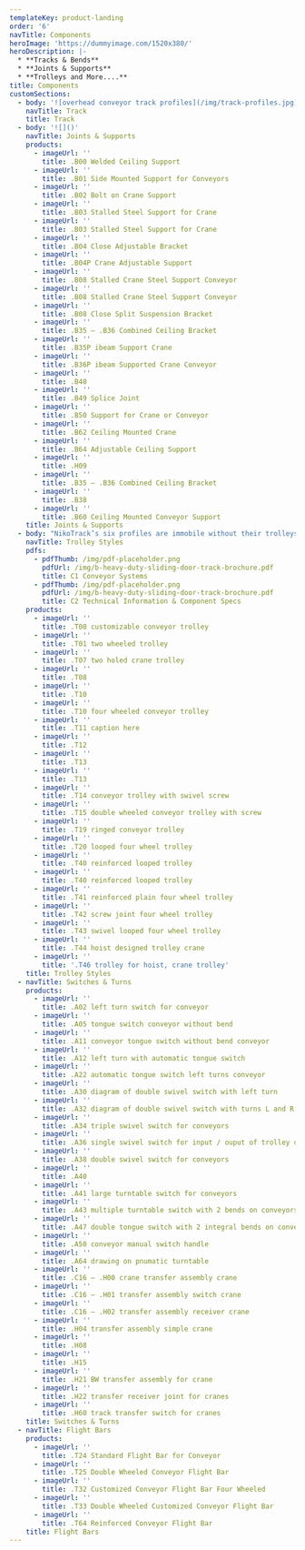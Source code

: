 ```yaml
---
templateKey: product-landing
order: '6'
navTitle: Components
heroImage: 'https://dummyimage.com/1520x380/'
heroDescription: |-
  * **Tracks & Bends**
  * **Joints & Supports**
  * **Trolleys and More....**
title: Components
customSections:
  - body: '![overhead conveyor track profiles](/img/track-profiles.jpg)'
    navTitle: Track
    title: Track
  - body: '![]()'
    navTitle: Joints & Supports
    products:
      - imageUrl: ''
        title: .B00 Welded Ceiling Support
      - imageUrl: ''
        title: .B01 Side Mounted Support for Conveyors
      - imageUrl: ''
        title: .B02 Bolt on Crane Support
      - imageUrl: ''
        title: .B03 Stalled Steel Support for Crane
      - imageUrl: ''
        title: .B03 Stalled Steel Support for Crane
      - imageUrl: ''
        title: .B04 Close Adjustable Bracket
      - imageUrl: ''
        title: .B04P Crane Adjustable Support
      - imageUrl: ''
        title: .B08 Stalled Crane Steel Support Conveyor
      - imageUrl: ''
        title: .B08 Stalled Crane Steel Support Conveyor
      - imageUrl: ''
        title: .B08 Close Split Suspension Bracket
      - imageUrl: ''
        title: .B35 – .B36 Combined Ceiling Bracket
      - imageUrl: ''
        title: .B35P ibeam Support Crane
      - imageUrl: ''
        title: .B36P ibeam Supported Crane Conveyor
      - imageUrl: ''
        title: .B40
      - imageUrl: ''
        title: .B49 Splice Joint
      - imageUrl: ''
        title: .B50 Support for Crane or Conveyor
      - imageUrl: ''
        title: .B62 Ceiling Mounted Crane
      - imageUrl: ''
        title: .B64 Adjustable Ceiling Support
      - imageUrl: ''
        title: .H09
      - imageUrl: ''
        title: .B35 – .B36 Combined Ceiling Bracket
      - imageUrl: ''
        title: .B38
      - imageUrl: ''
        title: .B60 Ceiling Mounted Conveyor Support
    title: Joints & Supports
  - body: "NikoTrack’s six profiles are immobile without their trolleys. **NikoTrack’s trolleys come in a variety of styles, all with different applications in mind**, most offered in every profile series, while some are specific to larger or smaller profiles.\r\n\r\n_The trolleys pictured below are designated with partial part numbers. Each trolleys full part number is always prefixed with a track profile number (21, 23, 24 etc.)_\r\n\n**TROLLEY SWL (Kg)**\r\n\r\nSERIES | 21 | 23 | 24 | 25 | 26 | 27\r\n--- | --- | --- | --- | --- | --- | ---\r\n2 Wheel | 10 | 20 | 40 | 100 | 200 | 400\r\n4 Wheel | 20 | 40 | 80 | 200 | 400 | 800\r\nFlight Bar | 40 | 80 | 160 | 400 | 800 | 1600"
    navTitle: Trolley Styles
    pdfs:
      - pdfThumb: /img/pdf-placeholder.png
        pdfUrl: /img/b-heavy-duty-sliding-door-track-brochure.pdf
        title: C1 Conveyor Systems
      - pdfThumb: /img/pdf-placeholder.png
        pdfUrl: /img/b-heavy-duty-sliding-door-track-brochure.pdf
        title: C2 Technical Information & Component Specs
    products:
      - imageUrl: ''
        title: .T00 customizable conveyor trolley
      - imageUrl: ''
        title: .T01 two wheeled trolley
      - imageUrl: ''
        title: .T07 two holed crane trolley
      - imageUrl: ''
        title: .T08
      - imageUrl: ''
        title: .T10
      - imageUrl: ''
        title: .T10 four wheeled conveyor trolley
      - imageUrl: ''
        title: .T11 caption here
      - imageUrl: ''
        title: .T12
      - imageUrl: ''
        title: .T13
      - imageUrl: ''
        title: .T13
      - imageUrl: ''
        title: .T14 conveyor trolley with swivel screw
      - imageUrl: ''
        title: .T15 double wheeled conveyor trolley with screw
      - imageUrl: ''
        title: .T19 ringed conveyor trolley
      - imageUrl: ''
        title: .T20 looped four wheel trolley
      - imageUrl: ''
        title: .T40 reinforced looped trolley
      - imageUrl: ''
        title: .T40 reinforced looped trolley
      - imageUrl: ''
        title: .T41 reinforced plain four wheel trolley
      - imageUrl: ''
        title: .T42 screw joint four wheel trolley
      - imageUrl: ''
        title: .T43 swivel looped four wheel trolley
      - imageUrl: ''
        title: .T44 hoist designed trolley crane
      - imageUrl: ''
        title: '.T46 trolley for hoist, crane trolley'
    title: Trolley Styles
  - navTitle: Switches & Turns
    products:
      - imageUrl: ''
        title: .A02 left turn switch for conveyor
      - imageUrl: ''
        title: .A05 tongue switch conveyor without bend
      - imageUrl: ''
        title: .A11 conveyor tongue switch without bend conveyor
      - imageUrl: ''
        title: .A12 left turn with automatic tongue switch
      - imageUrl: ''
        title: .A22 automatic tongue switch left turns conveyor
      - imageUrl: ''
        title: .A30 diagram of double swivel switch with left turn
      - imageUrl: ''
        title: .A32 diagram of double swivel switch with turns L and R
      - imageUrl: ''
        title: .A34 triple swivel switch for conveyors
      - imageUrl: ''
        title: .A36 single swivel switch for input / ouput of trolley on a conveyor
      - imageUrl: ''
        title: .A38 double swivel switch for conveyors
      - imageUrl: ''
        title: .A40
      - imageUrl: ''
        title: .A41 large turntable switch for conveyors
      - imageUrl: ''
        title: .A43 multiple turntable switch with 2 bends on conveyors
      - imageUrl: ''
        title: .A47 double tongue switch with 2 integral bends on conveyor
      - imageUrl: ''
        title: .A50 conveyor manual switch handle
      - imageUrl: ''
        title: .A64 drawing on pnumatic turntable
      - imageUrl: ''
        title: .C16 – .H00 crane transfer assembly crane
      - imageUrl: ''
        title: .C16 – .H01 transfer assembly switch crane
      - imageUrl: ''
        title: .C16 – .H02 transfer assembly receiver crane
      - imageUrl: ''
        title: .H04 transfer assembly simple crane
      - imageUrl: ''
        title: .H08
      - imageUrl: ''
        title: .H15
      - imageUrl: ''
        title: .H21 BW transfer assembly for crane
      - imageUrl: ''
        title: .H22 transfer receiver joint for cranes
      - imageUrl: ''
        title: .H60 track transfer switch for cranes
    title: Switches & Turns
  - navTitle: Flight Bars
    products:
      - imageUrl: ''
        title: .T24 Standard Flight Bar for Conveyor
      - imageUrl: ''
        title: .T25 Double Wheeled Conveyor Flight Bar
      - imageUrl: ''
        title: .T32 Customized Conveyor Flight Bar Four Wheeled
      - imageUrl: ''
        title: .T33 Double Wheeled Customized Conveyor Flight Bar
      - imageUrl: ''
        title: .T64 Reinforced Conveyor Flight Bar
    title: Flight Bars
---
```


